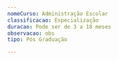 ```yaml
---
nomeCurso: Administração Escolar
classificacao: Especialização
duracao: Pode ser de 3 a 18 meses
observacao: obs
tipo: Pós Graduação

---
```


